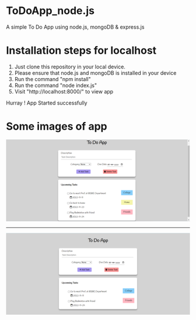 # ToDoApp_node.js
A simple To Do App using node.js, mongoDB &amp; express.js 

# Installation steps for localhost
1. Just clone this repository in your local device.
2. Please ensure that node.js and mongoDB is installed in your device
3. Run the command "npm install"
4. Run the command "node index.js"
5. Visit "http://localhost:8000/" to view app

Hurray ! App Started successfully

# Some images of app

<img src="https://github.com/ykdromar/ToDoApp_node.js/blob/master/project_img/img1.png" width="1000" />

------------------------------------------------------------------------------------------------------------------

<img src="https://github.com/ykdromar/ToDoApp_node.js/blob/master/project_img/img2.png" width="1000" />


